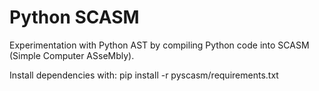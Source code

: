 # Python SCASM

Experimentation with Python AST by compiling Python code into SCASM (Simple Computer ASseMbly).

Install dependencies with:
pip install -r pyscasm/requirements.txt
